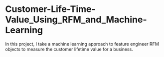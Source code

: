 # Customer-Life-Time-Value_Using_RFM_and_Machine-Learning
In this project, I take a machine learning approach to feature engineer RFM objects to measure the customer lifetime value for a business.
